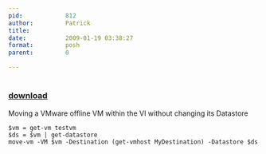 ```yaml
---
pid:            812
author:         Patrick
title:          
date:           2009-01-19 03:38:27
format:         posh
parent:         0

---
```


# 

### [download](Scripts\812.ps1)

Moving a VMware offline VM within the VI without changing its Datastore

```posh
$vm = get-vm testvm
$ds = $vm | get-datastore
move-vm -VM $vm -Destination (get-vmhost MyDestination) -Datastore $ds
```
